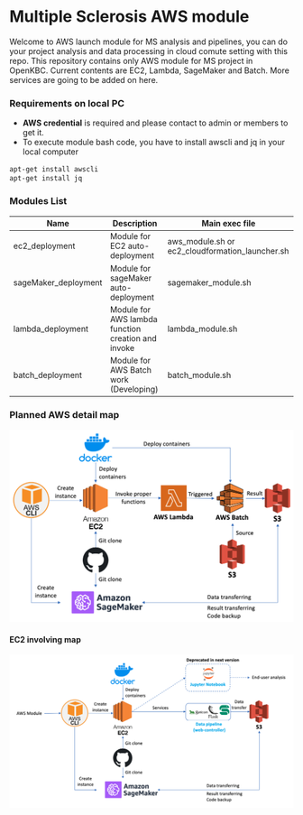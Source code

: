 # Multiple Sclerosis AWS module
Welcome to AWS launch module for MS analysis and pipelines, you can do your project analysis and data processing in cloud comute setting with this repo. This repository contains only AWS module for MS project in OpenKBC. Current contents are EC2, Lambda, SageMaker and Batch. More services are going to be added on here.

### Requirements on local PC
* **AWS credential** is required and please contact to admin or members to get it.
* To execute module bash code, you have to install awscli and jq in your local computer
```
apt-get install awscli
apt-get install jq
```

### Modules List
| Name | Description | Main exec file |
|---------|---------|---------|
| ec2_deployment | Module for EC2 auto-deployment | aws_module.sh or ec2_cloudformation_launcher.sh |
| sageMaker_deployment | Module for sageMaker auto-deployment | sagemaker_module.sh |
| lambda_deployment | Module for AWS lambda function creation and invoke | lambda_module.sh |
| batch_deployment | Module for AWS Batch work (Developing) | batch_module.sh |


### Planned AWS detail map
![overview2](README_source/aws_detail_full.png)

#### EC2 involving map
![overview1](README_source/aws_detail.png)
